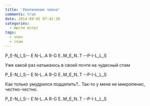 ```yaml
---
title: 'Увеличение члена'
comments: true
date: 2014-09-05 07:42:30
categories:
  - мысли вслух
tags:
  - член
  - спам
---
```


P_E-N_I_S-- E N-L..A R-G E..M_E_N..T --P-I-L_L_S

Уже какой раз натыкаюсь в своей почте на чудесный спам

P_E-N_I_S-- E N-L..A R-G E..M_E_N..T --P-I-L_L_S

Как только умудрился подцепить?.. Так-то у меня не микропенис, честно-честно.

P_E-N_I_S-- E N-L..A R-G E..M_E_N..T --P-I-L_L_S
